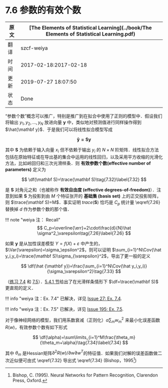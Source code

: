 # 7.6 参数的有效个数

| 原文   | [The Elements of Statistical Learning](../book/The Elements of Statistical Learning.pdf) |
| ---- | ---------------------------------------- |
| 翻译   | szcf-weiya                               |
| 时间   | 2017-02-18:2017-02-18                    |
|更新|2019-07-27 18:07:50|
|状态|Done|

“参数个数”概念可以推广，特别是推广到在拟合中使用了正则的模型中．假设我们将输出 $y_1,y_2,\ldots,y_N$ 放进向量 $\mathbf y$ 中，类似地对预测值进行同样操作得到 $\hat{\mathbf y}$．于是我们可以将线性拟合模型写成

$$
\mathbf{\hat y=Sy}\tag{7.31}
$$

其中 $\mathbf S$ 为依赖于输入向量 $x_i$ 但不依赖于输出 $y_i$ 的 $N\times N$ 阶矩阵．线性拟合方法包括在原始特征或在导出基的集合中运用的线性回归，以及采用平方收缩的光滑化方法，比如岭回归和三次光滑样条．则 **有效参数个数(effective number of parameters)** 定义为

$$
\df(\mathbf S)=\trace(\mathbf S)\tag{7.32}\label{7.32}
$$

是 $\mathbf S$ 对角元之和（也被称作 **有效自由度 (effective degrees-of-freedom)**）．注意到如果 $\mathbf S$ 为投影到由 $M$ 个特征张开的 **基础集 (basis set)** 上的正交投影矩阵，则 $\trace(\mathbf S)=M$．事实证明 $trace(\mathbf S)$ 恰巧是 $C_p$ 统计量 \eqref{7.26} 替换掉 $d$ 作为参数个数的那个值．

!!! note "weiya 注： Recall"
    $$
    C_p=\overline{\err}+2\cdot\frac{d}{N}\hat \sigma^2_\varepsilon\tag{7.26}\label{7.26}
    $$

如果 $\mathbf y$ 是从加性误差模型 $Y=f(X)+\varepsilon$ 中产生的，$\Var(\varepsilon)=\sigma_\epsilon^2$，则可以证明 $\sum_{i=1}^N\Cov(\hat y_i,y_i)=\trace(\mathbf S)\sigma_{\varepsilon}^2$，导出了更一般的定义

$$
\df(\hat {\mathbf y})=\frac{\sum_{i=1}^N\Cov(\hat y_i,y_i)}{\sigma_\varepsilon^2}\tag{7.33}
$$

（[练习 7.4](https://github.com/szcf-weiya/ESL-CN/issues/27) 和 [7.5](https://github.com/szcf-weiya/ESL-CN/issues/195)）．[5.4.1 节](/05-Basis-Expansions-and-Regularization/5.4-Smoothing-Splines/index.html)给出了在光滑样条情形下 $\df=\trace(\mathbf S)$ 更直观的定义．

!!! info "weiya 注：Ex. 7.4"
    已解决，详见 [Issue 27: Ex. 7.4](https://github.com/szcf-weiya/ESL-CN/issues/27).

!!! info "weiya 注：Ex. 7.5"
    已解决，详见 [Issue 195: Ex. 7.5](https://github.com/szcf-weiya/ESL-CN/issues/195).

对于像神经网络的模型，我们用系数衰减（正则化）$\alpha\sum_m w_m^2$ 来最小化误差函数 $R(w)$，有效参数个数有如下形式

$$
\df(\alpha)=\sum\limits_{i=1}^M\frac{\theta_m}{\theta_m+\alpha}\tag{7.34}\label{7.34}
$$

其中 $\theta_m$ 是Hessian矩阵$\partial^2R(w)/\partial w\partial w^T$的特征值．如果我们对解的误差函数做二次近似便可由式 \eqref{7.32} 导出式 \eqref{7.34} (Bishop，1995[^1])

[^1]: Bishop, C. (1995). Neural Networks for Pattern Recognition, Clarendon Press, Oxford.
